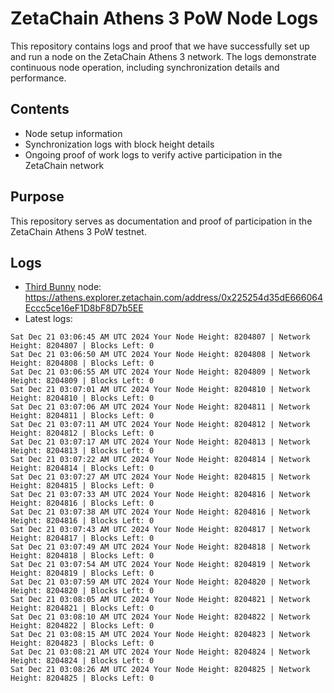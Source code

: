 # ZetaChain Athens 3 PoW Node Logs
This repository contains logs and proof that we have successfully set up and run a node on the ZetaChain Athens 3 network. The logs demonstrate continuous node operation, including synchronization details and performance.

## Contents
- Node setup information
- Synchronization logs with block height details
- Ongoing proof of work logs to verify active participation in the ZetaChain network

## Purpose
This repository serves as documentation and proof of participation in the ZetaChain Athens 3 PoW testnet.

## Logs

- [Third Bunny](https://thirdbunny.xyz/) node: https://athens.explorer.zetachain.com/address/0x225254d35dE666064Eccc5ce16eF1D8bF8D7b5EE
- Latest logs:
```
Sat Dec 21 03:06:45 AM UTC 2024 Your Node Height: 8204807 | Network Height: 8204807 | Blocks Left: 0
Sat Dec 21 03:06:50 AM UTC 2024 Your Node Height: 8204808 | Network Height: 8204808 | Blocks Left: 0
Sat Dec 21 03:06:55 AM UTC 2024 Your Node Height: 8204809 | Network Height: 8204809 | Blocks Left: 0
Sat Dec 21 03:07:01 AM UTC 2024 Your Node Height: 8204810 | Network Height: 8204810 | Blocks Left: 0
Sat Dec 21 03:07:06 AM UTC 2024 Your Node Height: 8204811 | Network Height: 8204811 | Blocks Left: 0
Sat Dec 21 03:07:11 AM UTC 2024 Your Node Height: 8204812 | Network Height: 8204812 | Blocks Left: 0
Sat Dec 21 03:07:17 AM UTC 2024 Your Node Height: 8204813 | Network Height: 8204813 | Blocks Left: 0
Sat Dec 21 03:07:22 AM UTC 2024 Your Node Height: 8204814 | Network Height: 8204814 | Blocks Left: 0
Sat Dec 21 03:07:27 AM UTC 2024 Your Node Height: 8204815 | Network Height: 8204815 | Blocks Left: 0
Sat Dec 21 03:07:33 AM UTC 2024 Your Node Height: 8204816 | Network Height: 8204816 | Blocks Left: 0
Sat Dec 21 03:07:38 AM UTC 2024 Your Node Height: 8204816 | Network Height: 8204816 | Blocks Left: 0
Sat Dec 21 03:07:43 AM UTC 2024 Your Node Height: 8204817 | Network Height: 8204817 | Blocks Left: 0
Sat Dec 21 03:07:49 AM UTC 2024 Your Node Height: 8204818 | Network Height: 8204818 | Blocks Left: 0
Sat Dec 21 03:07:54 AM UTC 2024 Your Node Height: 8204819 | Network Height: 8204819 | Blocks Left: 0
Sat Dec 21 03:07:59 AM UTC 2024 Your Node Height: 8204820 | Network Height: 8204820 | Blocks Left: 0
Sat Dec 21 03:08:05 AM UTC 2024 Your Node Height: 8204821 | Network Height: 8204821 | Blocks Left: 0
Sat Dec 21 03:08:10 AM UTC 2024 Your Node Height: 8204822 | Network Height: 8204822 | Blocks Left: 0
Sat Dec 21 03:08:15 AM UTC 2024 Your Node Height: 8204823 | Network Height: 8204823 | Blocks Left: 0
Sat Dec 21 03:08:21 AM UTC 2024 Your Node Height: 8204824 | Network Height: 8204824 | Blocks Left: 0
Sat Dec 21 03:08:26 AM UTC 2024 Your Node Height: 8204825 | Network Height: 8204825 | Blocks Left: 0
```
